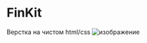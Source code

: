 # FinKit

Верстка на чистом html/css
![изображение](https://user-images.githubusercontent.com/99957510/202926709-c9ffd55e-3d3d-4fa9-adfc-3074e821ad11.png)
